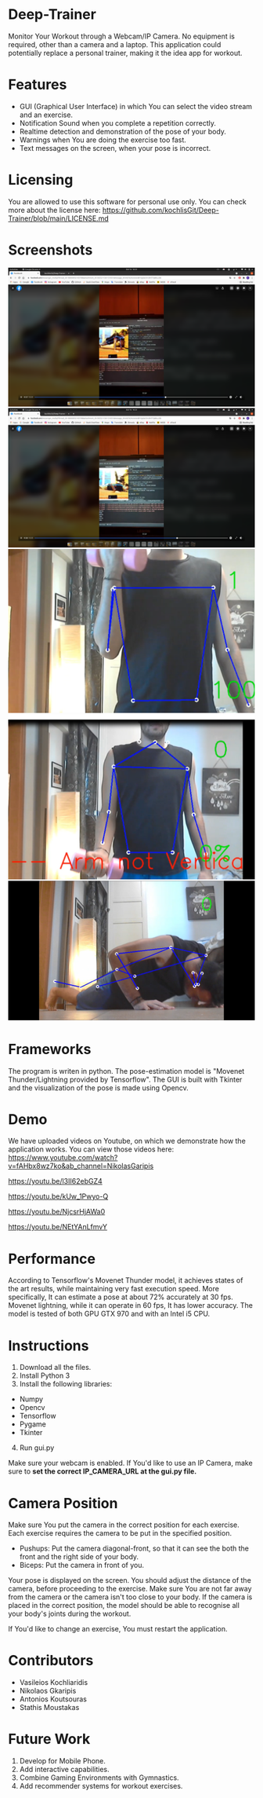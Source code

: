 # Deep-Trainer
Monitor Your Workout through a Webcam/IP Camera. No equipment is required, other than a camera and a laptop. This application could potentially replace a personal trainer, making it the idea app for workout.

# Features
* GUI (Graphical User Interface) in which You can select the video stream and an exercise.
* Notification Sound when you complete a repetition correctly.
* Realtime detection and demonstration of the pose of your body.
* Warnings when You are doing the exercise too fast.
* Text messages on the screen, when your pose is incorrect.

# Licensing
You are allowed to use this software for personal use only. You can check more about the license here:
https://github.com/kochlisGit/Deep-Trainer/blob/main/LICENSE.md

# Screenshots
![](https://github.com/kochlisGit/Deep-Trainer/blob/main/screenshots/Screenshot%20from%202021-09-16%2016-22-01.png)
![](https://github.com/kochlisGit/Deep-Trainer/blob/main/screenshots/Screenshot%20from%202021-09-16%2016-22-03.png)
![](https://github.com/kochlisGit/Deep-Trainer/blob/main/screenshots/bicep_corrent.png)
![](https://github.com/kochlisGit/Deep-Trainer/blob/main/screenshots/not_vertical_arm.png)
![](https://github.com/kochlisGit/Deep-Trainer/blob/main/screenshots/unknown.png)

# Frameworks
The program is writen in python. The pose-estimation model is "Movenet Thunder/Lightning provided by Tensorflow". The GUI is built with Tkinter and the visualization of the pose is made using Opencv.

# Demo
We have uploaded videos on Youtube, on which we demonstrate how the application works. You can view those videos here:
https://www.youtube.com/watch?v=fAHbx8wz7ko&ab_channel=NikolasGaripis

https://youtu.be/l3II62ebGZ4

https://youtu.be/kUw_1Pwyo-Q

https://youtu.be/NjcsrHjAWa0

https://youtu.be/NEtYAnLfmvY

# Performance
According to Tensorflow's Movenet Thunder model, it achieves states of the art results, while maintaining very fast execution speed. More specifically, It can estimate a pose at about 72% accurately at 30 fps. Movenet lightning, while it can operate in 60 fps, It has lower accuracy. The model is tested of both GPU GTX 970 and with an Intel i5 CPU.

# Instructions
1. Download all the files.
2. Install Python 3
3. Install the following libraries:
* Numpy
* Opencv
* Tensorflow
* Pygame
* Tkinter
4. Run gui.py

Make sure your webcam is enabled. If You'd like to use an IP Camera, make sure to **set the correct IP_CAMERA_URL at the gui.py file.**

# Camera Position
Make sure You put the camera in the correct position for each exercise. Each exercise requires the camera to be put in the specified position.

* Pushups: Put the camera diagonal-front, so that it can see the both the front and the right side of your body.
* Biceps: Put the camera in front of you.

Your pose is displayed on the screen. You should adjust the distance of the camera, before proceeding to the exercise. Make sure You are not far away from the camera or the camera isn't too close to your body. If the camera is placed in the correct position, the model should be able to recognise all your body's joints during the workout.

If You'd like to change an exercise, You must restart the application.

# Contributors
* Vasileios Kochliaridis
* Nikolaos Gkaripis
* Antonios Koutsouras
* Stathis Moustakas

# Future Work
1. Develop for Mobile Phone.
2. Add interactive capabilities.
3. Combine Gaming Environments with Gymnastics.
4. Add recommender systems for workout exercises.
